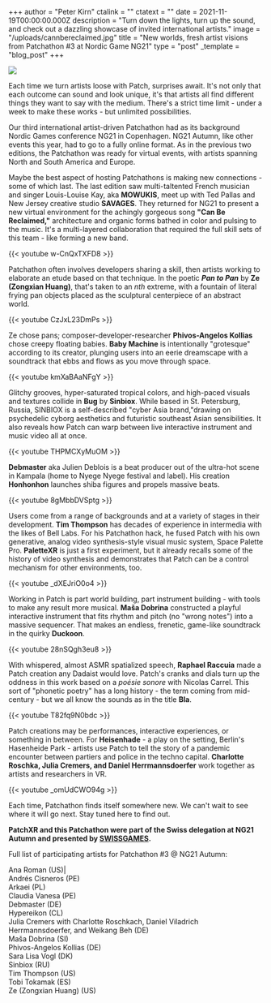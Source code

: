 +++
author = "Peter Kirn"
ctalink = ""
ctatext = ""
date = 2021-11-19T00:00:00.000Z
description = "Turn down the lights, turn up the sound, and check out a dazzling showcase of invited international artists."
image = "/uploads/cannbereclaimed.jpg"
title = "New worlds, fresh artist visions from Patchathon #3 at Nordic Game NG21"
type = "post"
_template = "blog_post"
+++


![](/uploads/cannbereclaimed.jpg)

Each time we turn artists loose with Patch, surprises await. It's not only that each outcome can sound and look unique, it's that artists all find different things they want to say with the medium. There's a strict time limit - under a week to make these works - but unlimited possibilities.

Our third international artist-driven Patchathon had as its background Nordic Games conference NG21 in Copenhagen. NG21 Autumn, like other events this year, had to go to a fully online format. As in the previous two editions, the Patchathon was ready for virtual events, with artists spanning North and South America and Europe.

Maybe the best aspect of hosting Patchathons is making new connections - some of which last. The last edition saw multi-taltented French musician and singer Louis-Louise Kay, aka **MOWUKIS**, meet up with Ted Pallas and New Jersey creative studio **SAVAGES**. They returned for NG21 to present a new virtual environment for the achingly gorgeous song **"Can Be Reclaimed,"** architecture and organic forms bathed in color and pulsing to the music. It's a multi-layered collaboration that required the full skill sets of this team - like forming a new band. 

{{< youtube w-CnQxTXFD8 >}}

Patchathon often involves developers sharing a skill, then artists working to elaborate an etude based on that technique. In the poetic **_Pan to Pan_** by **Ze (Zongxian Huang)**, that's taken to an _nth_ extreme, with a fountain of literal frying pan objects placed as the sculptural centerpiece of an abstract world.

{{< youtube CzJxL23DmPs >}}

Ze chose pans; composer-developer-researcher **Phivos-Angelos Kollias** chose creepy floating babies. **Baby Machine** is intentionally "grotesque" according to its creator, plunging users into an eerie dreamscape with a soundtrack that ebbs and flows as you move through space.

{{< youtube kmXaBAaNFgY >}}

Glitchy grooves, hyper-saturated tropical colors, and high-paced visuals and textures collide in **Bug** by **Sinbiox**. While based in St. Petersburg, Russia, SINBIOX is a self-described "cyber Asia brand,"drawing on psychedelic cyborg aesthetics and futuristic southeast Asian sensibilities. It also reveals how Patch can warp between live interactive instrument and music video all at once.

{{< youtube THPMCXyMuOM >}}

**Debmaster** aka Julien Deblois is a beat producer out of the ultra-hot scene in Kampala (home to Nyege Nyege festival and label). His creation **Honhonhon** launches shiba figures and propels massive beats. 

{{< youtube 8gMbbDVSptg >}}

Users come from a range of backgrounds and at a variety of stages in their development. **Tim Thompson** has decades of experience in intermedia with the likes of Bell Labs. For his Patchathon hack, he fused Patch with his own generative, analog video synthesis-style visual music system, Space Palette Pro. **PaletteXR** is just a first experiment, but it already recalls some of the history of video synthesis and demonstrates that Patch can be a control mechanism for other environments, too.

{{< youtube _dXEJriO0o4 >}}

Working in Patch is part world building, part instrument building - with tools to make any result more musical. **Maša Dobrina** constructed a playful interactive instrument that fits rhythm and pitch (no "wrong notes") into a massive sequencer. That makes an endless, frenetic, game-like soundtrack in the quirky **Duckoon**.

{{< youtube 28nSQgh3eu8 >}}

With whispered, almost ASMR spatialized speech, **Raphael Raccuia** made a Patch creation any Dadaist would love. Patch's cranks and dials turn up the oddness in this work based on a _poésie sonore_ with Nicolas Carrel. This sort of "phonetic poetry" has a long history - the term coming from mid-century - but we all know the sounds as in the title **Bla**.

{{< youtube T82fq9N0bdc >}}

Patch creations may be performances, interactive experiences, or something in between. For **Heisenhade** - a play on the setting, Berlin's Hasenheide Park - artists use Patch to tell the story of a pandemic encounter between partiers and police in the techno capital. **Charlotte Roschka, Julia Cremers, and Daniel Herrmannsdoerfer** work together as artists and researchers in VR.

{{< youtube _omUdCWO94g >}}

Each time, Patchathon finds itself somewhere new. We can't wait to see where it will go next. Stay tuned here to find out.

**PatchXR and this Patchathon were part of the Swiss delegation at NG21 Autumn and presented by [**SWISSGAMES**](https://www.facebook.com/swissgames/).**

Full list of participating artists for Patchathon #3 @ NG21 Autumn:

Ana Roman (US)|  
Andrés Cisneros (PE)  
Arkaei (PL)  
Claudia Vanesa (PE)  
Debmaster (DE)  
Hypereikon (CL)  
Julia Cremers with Charlotte Roschkach, Daniel Viladrich Herrmannsdoerfer, and Weikang Beh (DE)  
Maša Dobrina (SI)  
Phivos-Angelos Kollias (DE)  
Sara Lisa Vogl (DK)  
Sinbiox (RU)  
Tim Thompson (US)  
Tobi Tokamak (ES)  
Ze (Zongxian Huang) (US)
